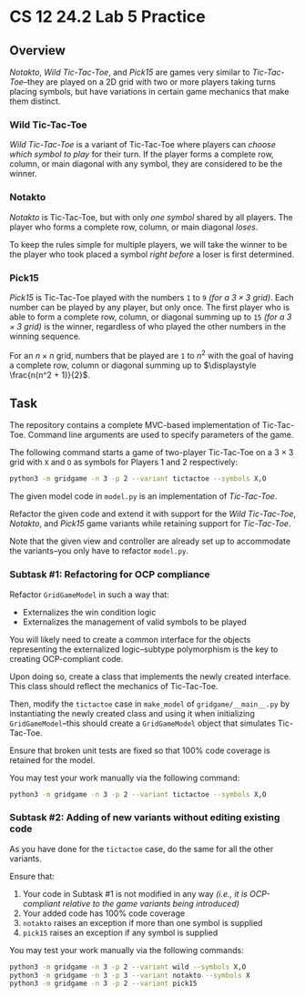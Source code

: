 # CS 12 24.2 Lab 5 Practice

## Overview

_Notakto_, _Wild Tic-Tac-Toe_, and _Pick15_ are games very similar to _Tic-Tac-Toe_–they are played on a 2D grid with two or more players taking turns placing symbols, but have variations in certain game mechanics that make them distinct.

### Wild Tic-Tac-Toe

_Wild Tic-Tac-Toe_ is a variant of Tic-Tac-Toe where players can _choose which symbol to play_ for their turn. If the player forms a complete row, column, or main diagonal with any symbol, they are considered to be the winner.

### Notakto

_Notakto_ is Tic-Tac-Toe, but with only _one symbol_ shared by all players. The player who forms a complete row, column, or main diagonal _loses_.

To keep the rules simple for multiple players, we will take the winner to be the player who took placed a symbol _right before_ a loser is first determined.

### Pick15

_Pick15_ is Tic-Tac-Toe played with the numbers `1` to `9` _(for a $`3 \times 3`$ grid)_. Each number can be played by any player, but only once. The first player who is able to form a complete row, column, or diagonal summing up to `15` _(for a $`3 \times 3`$ grid)_ is the winner, regardless of who played the other numbers in the winning sequence.

For an $n \times n$ grid, numbers that be played are `1` to $n^2$ with the goal of having a complete row, column or diagonal summing up to $\displaystyle \frac{n(n^2 + 1)}{2}$.

## Task

The repository contains a complete MVC-based implementation of Tic-Tac-Toe. Command line arguments are used to specify parameters of the game.

The following command starts a game of two-player Tic-Tac-Toe on a $3 \times 3$ grid with `X` and `O` as symbols for Players 1 and 2 respectively:

```bash
python3 -m gridgame -n 3 -p 2 --variant tictactoe --symbols X,O
```

The given model code in `model.py` is an implementation of _Tic-Tac-Toe_.

Refactor the given code and extend it with support for the _Wild Tic-Tac-Toe_, _Notakto_, and _Pick15_ game variants while retaining support for _Tic-Tac-Toe_.

Note that the given view and controller are already set up to accommodate the variants–you only have to refactor `model.py`.

### Subtask #1: Refactoring for OCP compliance

Refactor `GridGameModel` in such a way that:

- Externalizes the win condition logic
- Externalizes the management of valid symbols to be played

You will likely need to create a common interface for the objects representing the externalized logic–subtype polymorphism is the key to creating OCP-compliant code.

Upon doing so, create a class that implements the newly created interface. This class should reflect the mechanics of Tic-Tac-Toe.

Then, modify the `tictactoe` case in `make_model` of `gridgame/__main__.py` by instantiating the newly created class and using it when initializing `GridGameModel`–this should create a `GridGameModel` object that simulates Tic-Tac-Toe.

Ensure that broken unit tests are fixed so that 100% code coverage is retained for the model.

You may test your work manually via the following command:

```bash
python3 -m gridgame -n 3 -p 2 --variant tictactoe --symbols X,O
```

### Subtask #2: Adding of new variants without editing existing code

As you have done for the `tictactoe` case, do the same for all the other variants.

Ensure that:

1. Your code in Subtask #1 is not modified in any way _(i.e., it is OCP-compliant relative to the game variants being introduced)_
1. Your added code has 100% code coverage
1. `notakto` raises an exception if more than one symbol is supplied
1. `pick15` raises an exception if any symbol is supplied

You may test your work manually via the following commands:

```bash
python3 -m gridgame -n 3 -p 2 --variant wild --symbols X,O
python3 -m gridgame -n 3 -p 3 --variant notakto --symbols X
python3 -m gridgame -n 3 -p 2 --variant pick15
```
